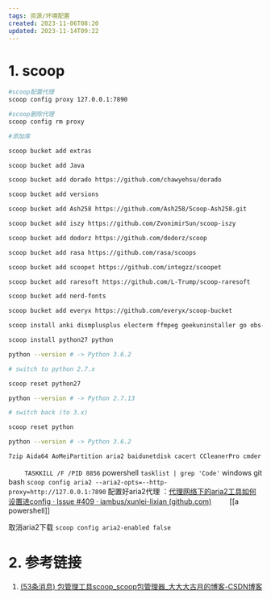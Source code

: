 ```yaml
---
tags: 资源/环境配置
created: 2023-11-06T08:20
updated: 2023-11-14T09:22
---
```

# 1. scoop

```bash
#scoop配置代理
scoop config proxy 127.0.0.1:7890

#scoop删除代理
scoop config rm proxy

#添加库

scoop bucket add extras

scoop bucket add Java

scoop bucket add dorado https://github.com/chawyehsu/dorado

scoop bucket add versions

scoop bucket add Ash258 https://github.com/Ash258/Scoop-Ash258.git

scoop bucket add iszy https://github.com/ZvonimirSun/scoop-iszy

scoop bucket add dodorz https://github.com/dodorz/scoop

scoop bucket add rasa https://github.com/rasa/scoops

scoop bucket add scoopet https://github.com/integzz/scoopet

scoop bucket add raresoft https://github.com/L-Trump/scoop-raresoft

scoop bucket add nerd-fonts

scoop bucket add everyx https://github.com/everyx/scoop-bucket

scoop install anki dismplusplus electerm ffmpeg geekuninstaller go obs-studio sudo telegram typora vscode wechat winfetch youtube-dl windows-terminal Youdaodict neovim WOX clash-for-windows nvm-windows grep less everything snipaste curl wpsoffice-cn scoopet/baidunetdisk sumatrapdf 7zip idm

scoop install python27 python

python --version # -> Python 3.6.2

# switch to python 2.7.x

scoop reset python27

python --version # -> Python 2.7.13

# switch back (to 3.x)

scoop reset python

python --version # -> Python 3.6.2

7zip Aida64 AoMeiPartition aria2 baidunetdisk cacert CCleanerPro cmder cpu-z crystaldiskinfo crystaldiskmark curl dark dingtalk DiskGenius dismplusplus ditto everything geekuninstaller git googlechrome gpu-z gradle grep IDM innounp less lessmsi lxrunoffline maven motrix nodejs notepadplusplus openssl oraclejdk8 pandoc postman privoxy process-explorer python QQLive QQMusic redis-desktop-manager screentogif shadowsocksr-csharp snipaste SpaceSniffer switchhosts teamviewer touch typora utools vim vscode-portable wechat wget windows-terminal wireshark wox Youdaodict zookeeper
```

　　‍
`TASKKILL /F /PID 8856` powershell
`tasklist | grep 'Code'` windows git bash 
`scoop config aria2 --aria2-opts=--http-proxy=http://127.0.0.1:7890` 配置好aria2代理 ：[代理网络下的aria2工具如何设置进config · Issue #409 · iambus/xunlei-lixian (github.com)](https://github.com/iambus/xunlei-lixian/issues/409)
　　‍
[[a powershell]]

取消aria2下载
`scoop config aria2-enabled false`
# 2. 参考链接

1. [(53条消息) 包管理工具scoop_scoop包管理器_大大大古月的博客-CSDN博客](https://blog.csdn.net/m0_49945160/article/details/127023180)
